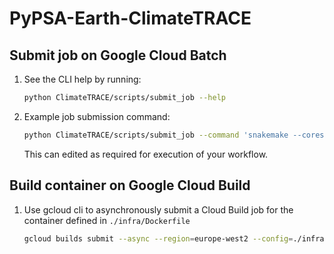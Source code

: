 # PyPSA-Earth-ClimateTRACE

## Submit job on Google Cloud Batch

1. See the CLI help by running:

   ```bash
   python ClimateTRACE/scripts/submit_job --help
   ```

2. Example job submission command:

   ```bash
   python ClimateTRACE/scripts/submit_job --command 'snakemake --cores 4 feo-pypsa-staging/networks/SN/elec_s_1_ec_lcopt_1H.nc --configfile /mnt/disks/gcs/feo-pypsa-staging/country_configs/config.SN.yaml' --configfile './ClimateTRACE/configs/config.SN.yaml' --gcs-bucket-path 'feo-pypsa-staging' --image 'europe-west2-docker.pkg.dev/tz-feo-staging/feo-pypsa/pypsa-earth-image' --image-tag 'latest' --project-id 'tz-feo-staging' --region 'europe-west2' --machine-type 'n1-standard-8' --disk-size-gb 128
   ```

   This can edited as required for execution of your workflow.

## Build container on Google Cloud Build

1. Use gcloud cli to asynchronously submit a Cloud Build job for the container defined in `./infra/Dockerfile`

   ```bash
   gcloud builds submit --async --region=europe-west2 --config=./infra/cloudbuild.yaml
   ```

